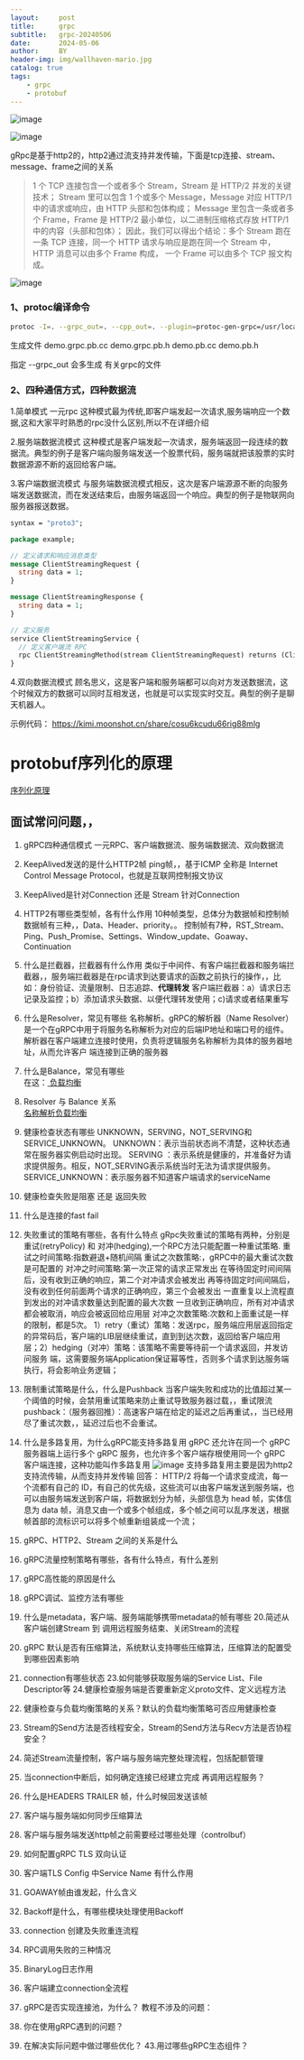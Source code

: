 ```yaml
---
layout:     post
title:      grpc
subtitle:   grpc-20240506
date:       2024-05-06
author:     BY
header-img: img/wallhaven-mario.jpg
catalog: true
tags:
    - grpc
    - protobuf
---
```


![image](https://github.com/liyueo/liyueo.github.io/assets/119725085/5264e642-fbcb-4014-b879-02fe27c63cbf)  


![image](https://github.com/liyueo/liyueo.github.io/assets/119725085/bec6aaea-1cee-4a91-b49b-ea6b894fc31f)  




gRpc是基于http2的，http2通过流支持并发传输，下面是tcp连接、stream、message、frame之间的关系

> 1 个 TCP 连接包含一个或者多个 Stream，Stream 是 HTTP/2 并发的关键技术；
> Stream 里可以包含 1 个或多个 Message，Message 对应 HTTP/1 中的请求或响应，由 HTTP 头部和包体构成；
> Message 里包含一条或者多个 Frame，Frame 是 HTTP/2 最小单位，以二进制压缩格式存放 HTTP/1 中的内容（头部和包体）；
> 因此，我们可以得出个结论：多个 Stream 跑在一条 TCP 连接，同一个 HTTP 请求与响应是跑在同一个 Stream 中，
> HTTP 消息可以由多个 Frame 构成， 一个 Frame 可以由多个 TCP 报文构成。
>

![image](https://github.com/liyueo/liyueo.github.io/assets/119725085/47e8b010-9f68-48df-8daf-27f9e77ecaed)



### 1、protoc编译命令

```bash
protoc -I=. --grpc_out=. --cpp_out=. --plugin=protoc-gen-grpc=/usr/local/bin/grpc_cpp_plugin demo.proto
```
生成文件
demo.grpc.pb.cc
demo.grpc.pb.h
demo.pb.cc
demo.pb.h

指定 --grpc_out 会多生成 有关grpc的文件

### 2、四种通信方式，四种数据流
1.简单模式 一元rpc
这种模式最为传统,即客户端发起一次请求,服务端响应一个数据,这和大家平时熟悉的rpc没什么区别,所以不在详细介绍

2.服务端数据流模式
这种模式是客户端发起一次请求，服务端返回一段连续的数据流。典型的例子是客户端向服务端发送一个股票代码，服务端就把该股票的实时数据源源不断的返回给客户端。


3.客户端数据流模式
与服务端数据流模式相反，这次是客户端源源不断的向服务端发送数据流，而在发送结束后，由服务端返回一个响应。典型的例子是物联网向服务器报送数据。
```proto
syntax = "proto3";

package example;

// 定义请求和响应消息类型
message ClientStreamingRequest {
  string data = 1;
}

message ClientStreamingResponse {
  string data = 1;
}

// 定义服务
service ClientStreamingService {
  // 定义客户端流 RPC
  rpc ClientStreamingMethod(stream ClientStreamingRequest) returns (ClientStreamingResponse);
}
```


4.双向数据流模式
顾名思义，这是客户端和服务端都可以向对方发送数据流，这个时候双方的数据可以同时互相发送，也就是可以实现实时交互。典型的例子是聊天机器人。

示例代码：
https://kimi.moonshot.cn/share/cosu6kcudu66rig88mlg

# protobuf序列化的原理
<a href="https://cloud.tencent.com/developer/article/1520442">序列化原理</a>

## 面试常问问题，，
1. gRPC四种通信模式
    一元RPC、客户端数据流、服务端数据流、双向数据流
2. KeepAlived发送的是什么HTTP2帧
    ping帧，，基于ICMP 全称是 Internet Control Message Protocol，也就是互联网控制报文协议
3. KeepAlived是针对Connection 还是 Stream
    针对Connection
4. HTTP2有哪些类型帧，各有什么作用
    10种帧类型，总体分为数据帧和控制帧
   数据帧有三种，，Data、Header、priority。。
   控制帧有7种，RST_Stream、Ping、Push_Promise、Settings、Window_update、Goaway、Continuation         
6. 什么是拦截器，拦截器有什么作用
    类似于中间件、有客户端拦截器和服务端拦截器，，服务端拦截器是在rpc请求到达要请求的函数之前执行的操作，，比如：身份验证、流量限制、日志追踪、**代理转发**
    客户端拦截器：a）请求日志记录及监控；b）添加请求头数据、以便代理转发使用；c)请求或者结果重写
8. 什么是Resolver，常见有哪些
    名称解析。gRPC的解析器（Name Resolver）是一个在gRPC中用于将服务名称解析为对应的后端IP地址和端口号的组件。解析器在客户端建立连接时使用，负责将逻辑服务名称解析为具体的服务器地址，从而允许客户     端连接到正确的服务器
9. 什么是Balance，常见有哪些
    <br>在这：<a href="https://www.cnblogs.com/Mcoming/p/18080584"> 负载均衡</a>
10. Resolver 与 Balance 关系
    <br><a href="https://www.liwenzhou.com/posts/Go/name-resolving-and-load-balancing-in-grpc/">名称解析负载均衡</a>
12. 健康检查状态有哪些
    UNKNOWN，SERVING，NOT_SERVING和SERVICE_UNKNOWN。
    UNKNOWN：表示当前状态尚不清楚，这种状态通常在服务器实例启动时出现。
    SERVING ：表示系统是健康的，并准备好为请求提供服务。相反，NOT_SERVING表示系统当时无法为请求提供服务。
    SERVICE_UNKNOWN：表示服务器不知道客户端请求的serviceName
13. 健康检查失败是阻塞 还是 返回失败
14. 什么是连接的fast fail
15. 失败重试的策略有哪些，各有什么特点
    gRpc失败重试的策略有两种，分别是 重试(retryPolicy) 和 对冲(hedging),一个RPC方法只能配置一种重试策略.
    重试之时间策略:指数避退+随机间隔
    重试之次数策略:，gRPC中的最大重试次数是可配置的
    对冲之时间策略:第一次正常的请求正常发出
                    在等待固定时间间隔后，没有收到正确的响应，第二个对冲请求会被发出
                    再等待固定时间间隔后，没有收到任何前面两个请求的正确响应，第三个会被发出
                    一直重复以上流程直到发出的对冲请求数量达到配置的最大次数
                    一旦收到正确响应，所有对冲请求都会被取消，响应会被返回给应用层
    对冲之次数策略:次数和上面重试是一样的限制，都是5次。
    1）retry（重试）策略：发送rpc，服务端应用层返回指定的异常码后，客户端的LIB层继续重试，直到到达次数，返回给客户端应用层；2）hedging（对冲）策略：该策略不需要等待前一个请求返回，并发访问服务        端，这需要服务端Application保证幂等性，否则多个请求到达服务端执行，将会影响业务逻辑；
16. 限制重试策略是什么，什么是Pushback
    当客户端失败和成功的比值超过某一个阈值的时候，会禁用重试策略来防止重试导致服务器过载，，重试限流
    pushback：（服务器回推）：高速客户端在给定的延迟之后再重试，，当已经用尽了重试次数，，延迟过后也不会重试。
18. 什么是多路复用，为什么gRPC能支持多路复用
    gRPC 还允许在同一个 gRPC 服务器端上运行多个 gRPC 服务，也允许多个客户端存根使用同一个 gRPC 客户端连接，这种功能叫作多路复用
    ![image](https://github.com/liyueo/liyueo.github.io/assets/119725085/8faef5ee-d72b-484f-aa11-736d5522e1a9)
    支持多路复用主要是因为http2支持流传输，从而支持并发传输
    回答：    HTTP/2 将每一个请求变成流，每一个流都有自己的 ID，有自己的优先级，这些流可以由客户端发送到服务端，也可以由服务端发送到客户端，将数据划分为帧，头部信息为 head 帧，实体信息为 data 
              帧，消息又由一个或多个帧组成，多个帧之间可以乱序发送，根据帧首部的流标识可以将多个帧重新组装成一个流；

20. gRPC、HTTP2、Stream 之间的关系是什么
21. gRPC流量控制策略有哪些，各有什么特点，有什么差别
22. gRPC高性能的原因是什么
23. gRPC调试、监控方法有哪些
24. 什么是metadata，客户端、服务端能够携带metadata的帧有哪些
20.简述从客户端创建Stream 到 调用远程服务结束、关闭Stream的流程
25. gRPC 默认是否有压缩算法，系统默认支持哪些压缩算法，压缩算法的配置受到哪些因素影响
26. connection有哪些状态
23.如何能够获取服务端的Service List、File Descriptor等
24.健康检查服务端是否要重新定义proto文件、定义远程方法
27. 健康检查与负载均衡策略的关系？默认的负载均衡策略可否应用健康检查
28. Stream的Send方法是否线程安全，Stream的Send方法与Recv方法是否协程安全？
29. 简述Stream流量控制，客户端与服务端完整处理流程，包括配额管理
30. 当connection中断后，如何确定连接已经建立完成 再调用远程服务？
31. 什么是HEADERS TRAILER 帧，什么时候回发送该帧
32. 客户端与服务端如何同步压缩算法
33. 客户端与服务端发送http帧之前需要经过哪些处理（controlbuf）
34. 如何配置gRPC TLS 双向认证
35. 客户端TLS Config 中Service Name 有什么作用
36. GOAWAY帧由谁发起，什么含义
37. Backoff是什么，有哪些模块处理使用Backoff
38. connection 创建及失败重连流程
39. RPC调用失败的三种情况
40. BinaryLog日志作用
41. 客户端建立connection全流程
42. gRPC是否实现连接池，为什么？
教程不涉及的问题：
43. 你在使用gRPC遇到的问题？
44. 在解决实际问题中做过哪些优化？
43.用过哪些gRPC生态组件？
